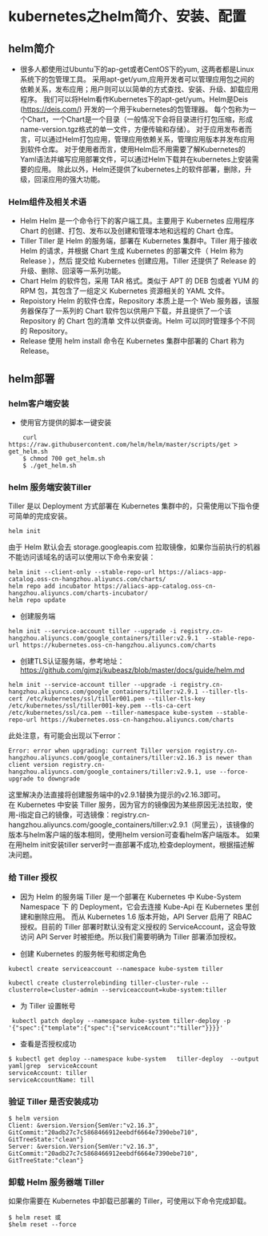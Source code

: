 # kubernetes之helm简介、安装、配置
## helm简介
- 很多人都使用过Ubuntu下的ap-get或者CentOS下的yum, 这两者都是Linux系统下的包管理工具。
采用apt-get/yum,应用开发者可以管理应用包之间的依赖关系，发布应用；用户则可以以简单的方式查找、安装、升级、卸载应用程序。
我们可以将Helm看作Kubernetes下的apt-get/yum。Helm是Deis (https://deis.com/) 开发的一个用于kubernetes的包管理器。
每个包称为一个Chart，一个Chart是一个目录（一般情况下会将目录进行打包压缩，形成name-version.tgz格式的单一文件，方便传输和存储）。
对于应用发布者而言，可以通过Helm打包应用，管理应用依赖关系，管理应用版本并发布应用到软件仓库。
对于使用者而言，使用Helm后不用需要了解Kubernetes的Yaml语法并编写应用部署文件，可以通过Helm下载并在kubernetes上安装需要的应用。
除此以外，Helm还提供了kubernetes上的软件部署，删除，升级，回滚应用的强大功能。

### Helm组件及相关术语

- Helm
  Helm 是一个命令行下的客户端工具。主要用于 Kubernetes 应用程序 Chart 的创建、打包、发布以及创建和管理本地和远程的 Chart 仓库。
- Tiller
  Tiller 是 Helm 的服务端，部署在 Kubernetes 集群中。Tiller 用于接收 Helm 的请求，并根据 Chart 生成 Kubernetes 的部署文件（ Helm 称为 Release ），然后          提交给 Kubernetes 创建应用。Tiller 还提供了 Release 的升级、删除、回滚等一系列功能。
- Chart
  Helm 的软件包，采用 TAR 格式。类似于 APT 的 DEB 包或者 YUM 的 RPM 包，其包含了一组定义 Kubernetes 资源相关的 YAML 文件。
- Repoistory
  Helm 的软件仓库，Repository 本质上是一个 Web 服务器，该服务器保存了一系列的 Chart 软件包以供用户下载，并且提供了一个该 Repository 的 Chart 包的清单  文件以供查询。Helm 可以同时管理多个不同的 Repository。
- Release
  使用 helm install 命令在 Kubernetes 集群中部署的 Chart 称为 Release。

## helm部署
### helm客户端安装
- 使用官方提供的脚本一键安装
```
    curl https://raw.githubusercontent.com/helm/helm/master/scripts/get > get_helm.sh
    $ chmod 700 get_helm.sh
    $ ./get_helm.sh
```
### helm 服务端安装Tiller
Tiller 是以 Deployment 方式部署在 Kubernetes 集群中的，只需使用以下指令便可简单的完成安装。
```
helm init
```

由于 Helm 默认会去 storage.googleapis.com 拉取镜像，如果你当前执行的机器不能访问该域名的话可以使用以下命令来安装：
```
helm init --client-only --stable-repo-url https://aliacs-app-catalog.oss-cn-hangzhou.aliyuncs.com/charts/
helm repo add incubator https://aliacs-app-catalog.oss-cn-hangzhou.aliyuncs.com/charts-incubator/
helm repo update
```

- 创建服务端
```
helm init --service-account tiller --upgrade -i registry.cn-hangzhou.aliyuncs.com/google_containers/tiller:v2.9.1  --stable-repo-url https://kubernetes.oss-cn-hangzhou.aliyuncs.com/charts
```
- 创建TLS认证服务端，参考地址：https://github.com/gjmzj/kubeasz/blob/master/docs/guide/helm.md
```
helm init --service-account tiller --upgrade -i registry.cn-hangzhou.aliyuncs.com/google_containers/tiller:v2.9.1 --tiller-tls-cert /etc/kubernetes/ssl/tiller001.pem --tiller-tls-key /etc/kubernetes/ssl/tiller001-key.pem --tls-ca-cert /etc/kubernetes/ssl/ca.pem --tiller-namespace kube-system --stable-repo-url https://kubernetes.oss-cn-hangzhou.aliyuncs.com/charts
```
此处注意，有可能会出现以下error：
```
Error: error when upgrading: current Tiller version registry.cn-hangzhou.aliyuncs.com/google_containers/tiller:v2.16.3 is newer than client version registry.cn-hangzhou.aliyuncs.com/google_containers/tiller:v2.9.1, use --force-upgrade to downgrade

```
这里解决办法直接将创建服务端中的v2.9.1替换为提示的v2.16.3即可。<br>
在 Kubernetes 中安装 Tiller 服务，因为官方的镜像因为某些原因无法拉取，使用-i指定自己的镜像，可选镜像：registry.cn-hangzhou.aliyuncs.com/google_containers/tiller:v2.9.1（阿里云），该镜像的版本与helm客户端的版本相同，使用helm version可查看helm客户端版本。
如果在用helm init安装tiller server时一直部署不成功,检查deployment，根据描述解决问题。

### 给 Tiller 授权
- 因为 Helm 的服务端 Tiller 是一个部署在 Kubernetes 中 Kube-System Namespace 下 的 Deployment，它会去连接 Kube-Api 在 Kubernetes 里创建和删除应用。
而从 Kubernetes 1.6 版本开始，API Server 启用了 RBAC 授权。目前的 Tiller 部署时默认没有定义授权的 ServiceAccount，这会导致访问 API Server 时被拒绝。所以我们需要明确为 Tiller 部署添加授权。

- 创建 Kubernetes 的服务帐号和绑定角色
```
kubectl create serviceaccount --namespace kube-system tiller

kubectl create clusterrolebinding tiller-cluster-rule --clusterrole=cluster-admin --serviceaccount=kube-system:tiller

```
- 为 Tiller 设置帐号

```
 kubectl patch deploy --namespace kube-system tiller-deploy -p '{"spec":{"template":{"spec":{"serviceAccount":"tiller"}}}}'
```
- 查看是否授权成功
```
$ kubectl get deploy --namespace kube-system   tiller-deploy  --output yaml|grep  serviceAccount
serviceAccount: tiller
serviceAccountName: till
```

### 验证 Tiller 是否安装成功
```
$ helm version
Client: &version.Version{SemVer:"v2.16.3", GitCommit:"20adb27c7c5868466912eebdf6664e7390ebe710", GitTreeState:"clean"}
Server: &version.Version{SemVer:"v2.16.3", GitCommit:"20adb27c7c5868466912eebdf6664e7390ebe710", GitTreeState:"clean"}
```
### 卸载 Helm 服务器端 Tiller
如果你需要在 Kubernetes 中卸载已部署的 Tiller，可使用以下命令完成卸载。
```
$ helm reset 或
$helm reset --force
```
